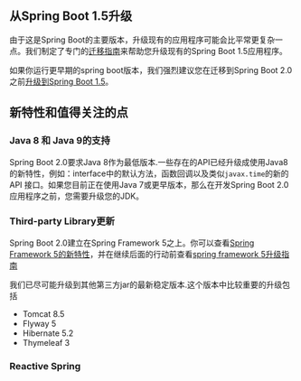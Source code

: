 
## 从Spring Boot 1.5升级

由于这是Spring Boot的主要版本，升级现有的应用程序可能会比平常更复杂一点。我们制定了专门的[迁移指南](https://github.com/spring-projects/spring-boot/wiki/Spring-Boot-2.0-Migration-Guide)来帮助您升级现有的Spring Boot 1.5应用程序。

如果你运行更早期的spring boot版本，我们强烈建议您在迁移到Spring Boot 2.0之前[升级到Spring Boot 1.5](https://github.com/spring-projects/spring-boot/wiki/Spring-Boot-1.5-Release-Notes)。

## 新特性和值得关注的点

### Java 8 和 Java 9的支持

Spring Boot 2.0要求Java 8作为最低版本.一些存在的API已经升级成使用Java8的新特性，例如：interface中的默认方法，函数回调以及类似`javax.time`的新的API 接口。如果您目前正在使用Java 7或更早版本，那么在开发Spring Boot 2.0应用程序之前，您需要升级您的JDK。

### Third-party Library更新

Spring Boot 2.0建立在Spring Framework 5之上。你可以查看[Spring Framework 5的新特性](https://github.com/spring-projects/spring-framework/wiki/What%27s-New-in-Spring-Framework-5.x)，并在继续后面的行动前查看[spring framework 5升级指南](https://github.com/spring-projects/spring-framework/wiki/Upgrading-to-Spring-Framework-5.x)

我们已尽可能升级到其他第三方jar的最新稳定版本.这个版本中比较重要的升级包括

* Tomcat 8.5
* Flyway 5
* Hibernate 5.2
* Thymeleaf 3

### Reactive Spring

